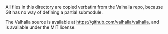 All files in this directory are copied verbatim from the Valhalla repo,
because Git has no way of defining a partial submodule.

The Valhalla source is available at https://github.com/valhalla/valhalla,
and is available under the MIT license.